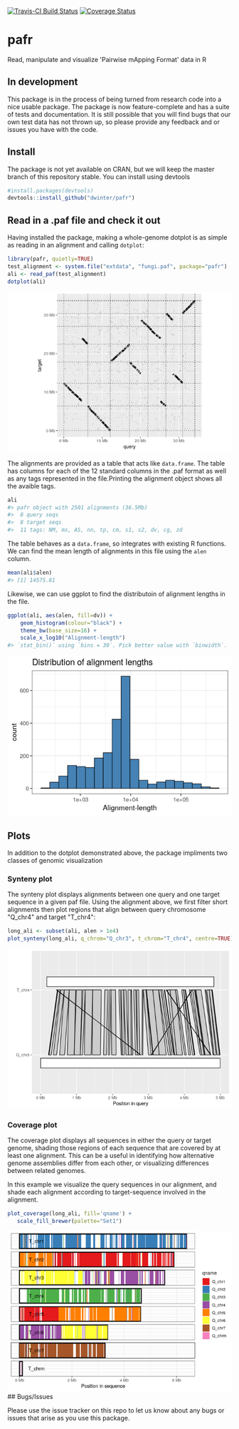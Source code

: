 <!-- README.md is generated from README.Rmd. Please edit that file -->
[![Travis-CI Build Status](https://travis-ci.org/dwinter/pafr.svg?branch=master)](https://travis-ci.org/dwinter/pafr) [![Coverage Status](https://img.shields.io/codecov/c/github/dwinter/pafr/master.svg)](https://codecov.io/github/dwinter/pafr?branch=master)

pafr
====

Read, manipulate and visualize 'Pairwise mApping Format' data in R

In development
--------------

This package is in the process of being turned from research code into a nice usable package. The package is now feature-complete and has a suite of tests and documentation. It is still possible that you will find bugs that our own test data has not thrown up, so please provide any feedback and or issues you have with the code.

Install
-------

The package is not yet available on CRAN, but we will keep the master branch of this repository stable. You can install using devtools

``` r
#install.packages(devtools)
devtools::install_github("dwinter/pafr")
```

Read in a .paf file and check it out
------------------------------------

Having installed the package, making a whole-genome dotplot is as simple as reading in an alignment and calling `dotplot`:

``` r
library(pafr, quietly=TRUE)
test_alignment <- system.file("extdata", "fungi.paf", package="pafr")
ali <- read_paf(test_alignment)
dotplot(ali)
```

![](man/figures/README-dotplot-1.png)

The alignments are provided as a table that acts like `data.frame`. The table has columns for each of the 12 standard columns in the .paf format as well as any tags represented in the file.Printing the alignment object shows all the avaible tags.

``` r
ali
#> pafr object with 2501 alignments (36.5Mb)
#>  8 query seqs
#>  8 target seqs
#>  11 tags: NM, ms, AS, nn, tp, cm, s1, s2, dv, cg, zd
```

The table behaves as a `data.frame`, so integrates with existing R functions. We can find the mean length of alignments in this file using the `alen` column.

``` r
mean(ali$alen)
#> [1] 14575.81
```

Likewise, we can use ggplot to find the distributoin of alignment lengths in the file.

``` r
ggplot(ali, aes(alen, fill=dv)) + 
    geom_histogram(colour="black") + 
    theme_bw(base_size=16) + 
    scale_x_log10("Alignment-length")
#> `stat_bin()` using `bins = 30`. Pick better value with `binwidth`.
```

![](man/figures/README-len_distr-1.png)

Plots
-----

In addition to the dotplot demonstrated above, the package impliments two classes of genomic visualization

### Synteny plot

The synteny plot displays alignments between one query and one target sequence in a given paf file. Using the alignment above, we first filter short alignments then plot regions that align between query chromosome "Q\_chr4" and target "T\_chr4":

``` r
long_ali <- subset(ali, alen > 1e4)
plot_synteny(long_ali, q_chrom="Q_chr3", t_chrom="T_chr4", centre=TRUE)
```

![](man/figures/README-synteny-1.png)

### Coverage plot

The coverage plot displays all sequences in either the query or target genome, shading those regions of each sequence that are covered by at least one alignment. This can be a useful in identifying how alternative genome assemblies differ from each other, or visualizing differences between related genomes.

In this example we visualize the query sequences in our alignment, and shade each alignment according to target-sequence involved in the alignment.

``` r
plot_coverage(long_ali, fill='qname') +
   scale_fill_brewer(palette="Set1")
```

![](man/figures/README-coverage-1.png) \#\# Bugs/Issues

Please use the issue tracker on this repo to let us know about any bugs or issues that arise as you use this package.
